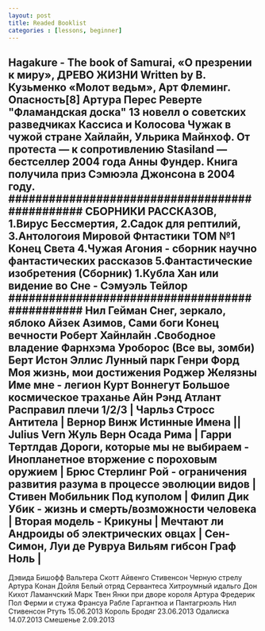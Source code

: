 ```yaml
---
layout: post
title: Readed Booklist 
categories : [lessons, beginner]
---
```


Hagakure - The book of Samurai,
«О презрении к миру»,
ДРЕВО ЖИЗНИ Written by В. Кузьменко
«Молот ведьм»,
Арт Флеминг. Опасность[8]
Артура Перес Реверте "Фламандская доска"
13 новелл о советских разведчиках Кассиса и Колосова 
Чужак в чужой стране Хайлайн,
Ульрика Майнхоф. От протеста — к сопротивлению
Stasiland — бестселлер 2004 года Анны Фундер. Книга получила приз Сэмюэла Джонсона в 2004 году.
###############################################
СБОРНИКИ РАССКАЗОВ,
1.Вирус Бессмертия,
2.Садок для рептилий,
3.Антологоия Мировой Фнтастики ТОМ №1 Конец Света
4.Чужая Агония - сборник научно фантастических рассказов
5.Фантастические изобретения (Сборник)
  1.Кубла Хан или видение во Сне - Сэмуэль Тейлор
###############################################
Нил Гейман 
  Снег, зеркало, яблоко
Айзек Азимов,
  Сами боги
  Конец вечности
Роберт Хайнлайн 
  .Свободное владение Фарнхэма
  Уроборос (Все вы, зомби)
Берт Истон Эллис
  Лунный парк
Генри Форд 
  Моя жизнь, мои достижения 
Роджер Желязны 
  Име мне - легион
Курт Воннегут
  Большое космическое траханье
Айн Рэнд 
  Атлант Расправил плечи 1/2/3 |
Чарльз Стросс 
  Антитела |
Вернор Винж
  Истинные Имена ||
Julius Vern Жуль Верн
  Осада Рима |
Гарри Тертлдав
  Дороги, которые мы не выбираем - Инопланетное вторжение
с пороховым оружием | 
Брюс Стерлинг
  Рой - ограничения развития разума в процессе эволюции
видов |
Стивен
  Мобильник
  Под куполом |
Филип Дик
  Убик - жизнь и смерть/возможности человека |
  Вторая модель - Крикуны |
  Мечтают ли Андроиды об электрических овцах |
Сен-Симон, Луи де Рувруа
Вильям гибсон
  Граф Ноль | 
-----------------------------------------------
Дэвида Бишофф
Вальтера Скотт
  Айвенго
Стивенсон
  Черную стрелу 
Артура Конан Дойля
  Белый отряд
Сервантеса
  Хитроумный идальго Дон Кихот Ламанчский 
Марк Твен
  Янки при дворе короля Артура 
Фредерик Пол
  Ферми и стужа
Франсуа Рабле
  Гаргантюа и Пантагрюэль
Нил Стивенсон
  Ртуть 15.06.2013
  Король Бродяг 23.06.2013
  Одалиска 14.07.2013
  Смешенье 2.09.2013
